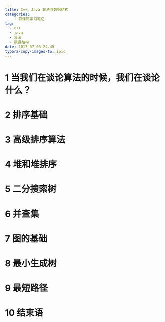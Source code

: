 ```yaml
---
title: C++、Java 算法与数据结构
categories:
    - 慕课网学习笔记
tag:
  - c++
  - java
  - 算法
  - 数据结构
date: 2017-07-03 24.45
typora-copy-images-to: ipic
---
```




# 1 当我们在谈论算法的时候，我们在谈论什么？



# 2 排序基础

# 3 高级排序算法

# 4 堆和堆排序

# 5 二分搜索树

# 6 并查集

# 7 图的基础

# 8 最小生成树

# 9 最短路径

# 10 结束语
